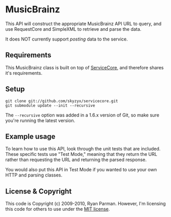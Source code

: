 # MusicBrainz

This API will construct the appropriate MusicBrainz API URL to query, and use RequestCore and SimpleXML to retrieve and parse the data.

It does NOT currently support *posting* data to the service.

## Requirements

This MusicBrainz class is built on top of [ServiceCore](http://github.com/skyzyx/servicecore), and therefore shares it's requirements.

## Setup

	git clone git://github.com/skyzyx/servicecore.git
	git submodule update --init --recursive

The `--recursive` option was added in a 1.6.x version of Git, so make sure you're running the latest version.

## Example usage

To learn how to use this API, look through the unit tests that are included. These specific tests use "Test Mode," meaning that they return the URL rather than requesting the URL and returning the parsed response.

You would also put this API in Test Mode if you wanted to use your own HTTP and parsing classes.

## License & Copyright

This code is Copyright (c) 2009-2010, Ryan Parman. However, I'm licensing this code for others to use under the [MIT license](http://www.opensource.org/licenses/mit-license.php).

